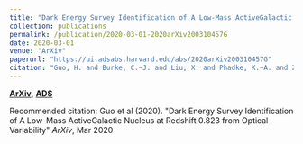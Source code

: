 ```yaml
---
title: "Dark Energy Survey Identification of A Low-Mass ActiveGalactic Nucleus at Redshift 0.823 from Optical Variability"
collection: publications
permalink: /publication/2020-03-01-2020arXiv200310457G
date: 2020-03-01
venue: "ArXiv"
paperurl: "https://ui.adsabs.harvard.edu/abs/2020arXiv200310457G"
citation: "Guo, H. and Burke, C.~J. and Liu, X. and Phadke, K.~A. and Zhang, K. and Chen, Y. -C. and Lidman, C. and Shen, Y. and Morganson, E. and Aguena, M. and Allam, S. and Avila, S. and Bertin, E. and Brooks, D. and CarneroRosell, A. and Carollo, D. and CarrascoKind, M. and Costanzi, M. and daCosta, L.~N. and DeVicente, J. and Desai, S. and Doel, P. and Eifler, T.~F. and Everett, S. and Garc\'\ia-Bellido, J. and Gaztanaga, E. and Gerdes, D.~W. and Gruen, D. and Gruendl, R.~A. and Gschwend, J. and Gutierrez, G. and Hinton, S.~R. and Hollowood, D.~L. and Honscheid, K. and James, D.~J. and Kuehn, K. and Lima, M. and Maia, M.~A.~G. and Menanteau, F. and Miquel, R. and M\oller, A. and Ogand o, R.~L.~C. and Palmese, A. and Paz-Chinch\'on, F. and Plazas, A.~A. and Romer, A.~K. and Roodman, A. and Sanchez, E. and Scarpine, V. and Schubnell, M. and Serrano, S. and Smith, M. and Soares-Santos, M. and Sommer, N.~E. and Suchyta, E. and Swanson, M.~E.~C. and Tarle, G. and Tucker, B.~E. and Varga, T.~N. and DES Collaboration. &quot;Dark Energy Survey Identification of A Low-Mass ActiveGalactic Nucleus at Redshift 0.823 from Optical Variability.&quot; <i>ArXiv</i>, Mar 2020"
---
```


[**ArXiv**](https://arxiv.org/abs/2003.10457), [**ADS**](https://ui.adsabs.harvard.edu/abs/2020arXiv200310457G)

Recommended citation: Guo et al (2020). "Dark Energy Survey Identification of A Low-Mass ActiveGalactic Nucleus at Redshift 0.823 from Optical Variability" <i>ArXiv</i>, Mar 2020
